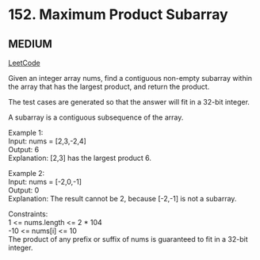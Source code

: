 # 152. Maximum Product Subarray

## MEDIUM

[LeetCode](https://leetcode.cn/problems/maximum-product-subarray/)

Given an integer array nums, find a contiguous non-empty subarray within the array that has the largest product, and return the product.

The test cases are generated so that the answer will fit in a 32-bit integer.

A subarray is a contiguous subsequence of the array.


Example 1:\
Input: nums = [2,3,-2,4]\
Output: 6\
Explanation: [2,3] has the largest product 6.

Example 2:\
Input: nums = [-2,0,-1]\
Output: 0\
Explanation: The result cannot be 2, because [-2,-1] is not a subarray.
 
Constraints:\
1 <= nums.length <= 2 * 104\
-10 <= nums[i] <= 10\
The product of any prefix or suffix of nums is guaranteed to fit in a 32-bit integer.